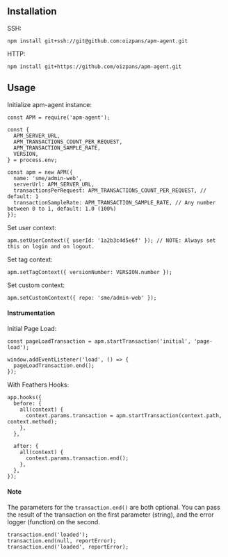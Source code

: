 ## Installation
SSH:
```
npm install git+ssh://git@github.com:oizpans/apm-agent.git
```
HTTP:
```
npm install git+https://github.com/oizpans/apm-agent.git
```

## Usage
Initialize apm-agent instance:
```
const APM = require('apm-agent');

const {
  APM_SERVER_URL,
  APM_TRANSACTIONS_COUNT_PER_REQUEST,
  APM_TRANSACTION_SAMPLE_RATE,
  VERSION,
} = process.env;

const apm = new APM({
  name: 'sme/admin-web',
  serverUrl: APM_SERVER_URL,
  transactionsPerRequest: APM_TRANSACTIONS_COUNT_PER_REQUEST, // default: 1
  transactionSampleRate: APM_TRANSACTION_SAMPLE_RATE, // Any number between 0 to 1, default: 1.0 (100%)
});
```

Set user context:
```
apm.setUserContext({ userId: '1a2b3c4d5e6f' }); // NOTE: Always set this on login and on logout.
```
Set tag context:
```
apm.setTagContext({ versionNumber: VERSION.number });
```

Set custom context:
```
apm.setCustomContext({ repo: 'sme/admin-web' });
```

#### Instrumentation
Initial Page Load:
```
const pageLoadTransaction = apm.startTransaction('initial', 'page-load');

window.addEventListener('load', () => {
  pageLoadTransaction.end();
});
```

With Feathers Hooks:
```
app.hooks({
  before: {
    all(context) {
      context.params.transaction = apm.startTransaction(context.path, context.method);
    },
  },

  after: {
    all(context) {
      context.params.transaction.end();
    },
  },
});
```


#### Note
The parameters for the ``transaction.end()`` are both optional. You can pass the result of the transaction on the first parameter (string), and the error logger (function) on the second.
```
transaction.end('loaded');
transaction.end(null, reportError);
transaction.end('loaded', reportError);
```
